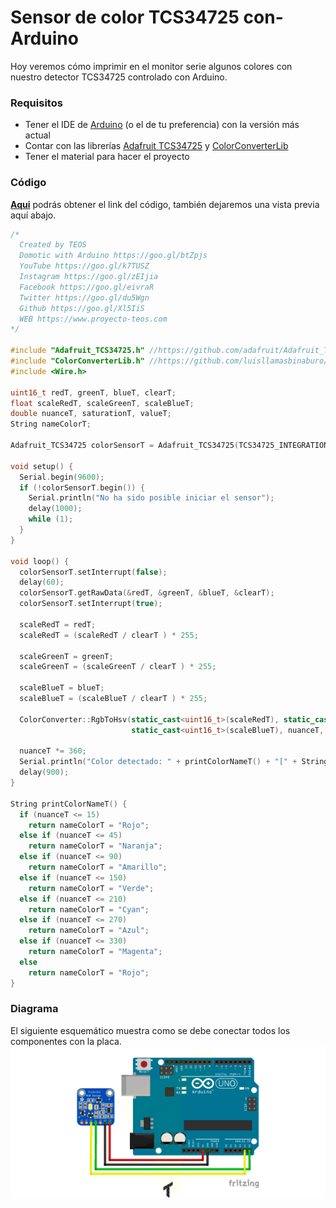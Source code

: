 # Sensor de color TCS34725 con-Arduino
Hoy veremos cómo imprimir en el monitor serie algunos colores con nuestro detector TCS34725 controlado con Arduino.

### Requisitos
- Tener el IDE de [Arduino](https://www.arduino.cc/en/Main/Software) (o el de tu preferencia) con la versión más actual
- Contar con las librerías [Adafruit TCS34725](https://github.com/adafruit/Adafruit_TCS34725) y [ColorConverterLib](https://github.com/luisllamasbinaburo/Arduino-ColorConverter)
- Tener el material para hacer el proyecto

### Código
**[Aqui](https://github.com/proyectoTEOS/Sensor-de-color-TCS34725-con-Arduino/blob/master/Sensor-de-color-TCS34725-con-Arduino.ino)** podrás obtener el link del código, también dejaremos
una vista previa aquí abajo.

```c++
/*
  Created by TEOS
  Domotic with Arduino https://goo.gl/btZpjs
  YouTube https://goo.gl/k7TUSZ
  Instagram https://goo.gl/zEIjia
  Facebook https://goo.gl/eivraR
  Twitter https://goo.gl/du5Wgn
  Github https://goo.gl/Xl5IiS
  WEB https://www.proyecto-teos.com
*/

#include "Adafruit_TCS34725.h" //https://github.com/adafruit/Adafruit_TCS34725
#include "ColorConverterLib.h" //https://github.com/luisllamasbinaburo/Arduino-ColorConverter
#include <Wire.h>

uint16_t redT, greenT, blueT, clearT;
float scaleRedT, scaleGreenT, scaleBlueT;
double nuanceT, saturationT, valueT;
String nameColorT;

Adafruit_TCS34725 colorSensorT = Adafruit_TCS34725(TCS34725_INTEGRATIONTIME_50MS, TCS34725_GAIN_4X);

void setup() {
  Serial.begin(9600);
  if (!colorSensorT.begin()) {
    Serial.println("No ha sido posible iniciar el sensor");
    delay(1000);
    while (1);
  }
}

void loop() {
  colorSensorT.setInterrupt(false);
  delay(60);
  colorSensorT.getRawData(&redT, &greenT, &blueT, &clearT);
  colorSensorT.setInterrupt(true);

  scaleRedT = redT;
  scaleRedT = (scaleRedT / clearT ) * 255;

  scaleGreenT = greenT;
  scaleGreenT = (scaleGreenT / clearT ) * 255;

  scaleBlueT = blueT;
  scaleBlueT = (scaleBlueT / clearT ) * 255;

  ColorConverter::RgbToHsv(static_cast<uint16_t>(scaleRedT), static_cast<uint16_t>(scaleGreenT),
                           static_cast<uint16_t>(scaleBlueT), nuanceT, saturationT, valueT);

  nuanceT *= 360;
  Serial.println("Color detectado: " + printColorNameT() + "[" + String(nuanceT) + "]");
  delay(900);
}

String printColorNameT() {
  if (nuanceT <= 15)
    return nameColorT = "Rojo";
  else if (nuanceT <= 45)
    return nameColorT = "Naranja";
  else if (nuanceT <= 90)
    return nameColorT = "Amarillo";
  else if (nuanceT <= 150)
    return nameColorT = "Verde";
  else if (nuanceT <= 210)
    return nameColorT = "Cyan";
  else if (nuanceT <= 270)
    return nameColorT = "Azul";
  else if (nuanceT <= 330)
    return nameColorT = "Magenta";
  else
    return nameColorT = "Rojo";
}
```

### Diagrama
El siguiente esquemático muestra como se debe conectar todos los componentes con la placa.
![](https://github.com/proyectoTEOS/Sensor-de-color-TCS34725-con-Arduino/blob/master/sensor-de-color-tcs34725-con-arduino-5.jpg)
